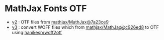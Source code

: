 # MathJax Fonts OTF

- [v2](./v2) : OTF files from [mathjax/MathJax@7a23ce9](https://github.com/mathjax/MathJax/tree/7a23ce938205ec362e67e5ad0dd45d5b181dd9e9/fonts/HTML-CSS/TeX/otf)
- [v3](./v3) : convert WOFF files which from [mathjax/MathJax@c926ed8](https://github.com/mathjax/MathJax/tree/c926ed82b0201880d7c57e21c06db93766d32016/es5/output/chtml/fonts/woff-v2) to OTF using [hanikesn/woff2otf](https://github.com/hanikesn/woff2otf)
